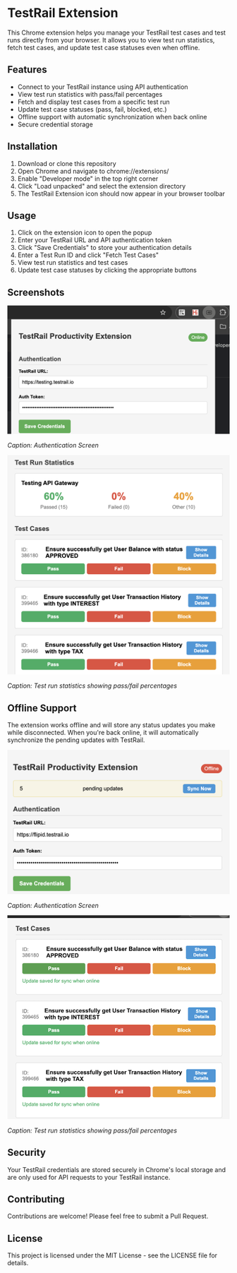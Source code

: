 # TestRail Extension
This Chrome extension helps you manage your TestRail test cases and test runs directly from your browser. It allows you to view test run statistics, fetch test cases, and update test case statuses even when offline.

## Features
- Connect to your TestRail instance using API authentication
- View test run statistics with pass/fail percentages
- Fetch and display test cases from a specific test run
- Update test case statuses (pass, fail, blocked, etc.)
- Offline support with automatic synchronization when back online
- Secure credential storage

## Installation
1. Download or clone this repository
2. Open Chrome and navigate to chrome://extensions/
3. Enable "Developer mode" in the top right corner
4. Click "Load unpacked" and select the extension directory
5. The TestRail Extension icon should now appear in your browser toolbar

## Usage
1. Click on the extension icon to open the popup
2. Enter your TestRail URL and API authentication token
3. Click "Save Credentials" to store your authentication details
4. Enter a Test Run ID and click "Fetch Test Cases"
5. View test run statistics and test cases
6. Update test case statuses by clicking the appropriate buttons

## Screenshots

![ Authentication Screen ]( screenshots/ss1.png )

*Caption: Authentication Screen*

![ Test Run Statistics ]( screenshots/ss2.png )

*Caption: Test run statistics showing pass/fail percentages*

## Offline Support
The extension works offline and will store any status updates you make while disconnected. When you're back online, it will automatically synchronize the pending updates with TestRail.

![ Manual Sync to Update Result ]( screenshots/ss3.png )

*Caption: Authentication Screen*

![ Update result when offline ]( screenshots/ss4.png )

*Caption: Test run statistics showing pass/fail percentages*

## Security
Your TestRail credentials are stored securely in Chrome's local storage and are only used for API requests to your TestRail instance.

## Contributing
Contributions are welcome! Please feel free to submit a Pull Request.

## License
This project is licensed under the MIT License - see the LICENSE file for details.